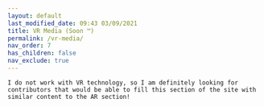 ```yaml
---
layout: default
last_modified_date: 09:43 03/09/2021
title: VR Media (Soon ™)
permalink: /vr-media/
nav_order: 7
has_children: false
nav_exclude: true
---
```

`I do not work with VR technology, so I am definitely looking for contributors that would be able to fill this section of the site with similar content to the AR section!`